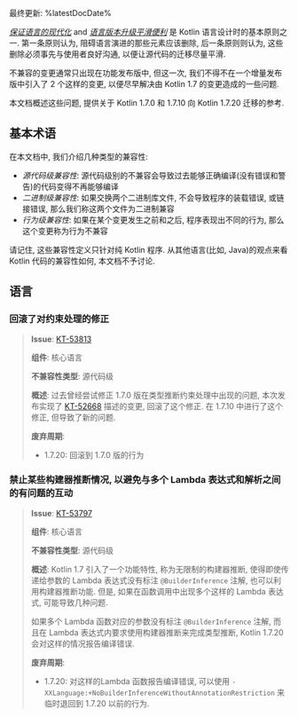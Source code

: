 [//]: # (title: Kotlin 1.7.20 兼容性指南)

最终更新: %latestDocDate%

_[保证语言的现代化](kotlin-evolution.md)_ and _[语言版本升级平滑便利](kotlin-evolution.md)_
是 Kotlin 语言设计时的基本原则之一.
第一条原则认为, 阻碍语言演进的那些元素应该删除,
后一条原则则认为, 这些删除必须事先与使用者良好沟通, 以便让源代码的迁移尽量平滑.

不兼容的变更通常只出现在功能发布版中, 但这一次, 我们不得不在一个增量发布版中引入了 2 个这样的变更,
以便尽早解决由 Kotlin 1.7 的变更造成的一些问题.

本文档概述这些问题, 提供关于 Kotlin 1.7.0 和 1.7.10 向 Kotlin 1.7.20 迁移的参考.

## 基本术语

在本文档中, 我们介绍几种类型的兼容性:

- _源代码级兼容性_: 源代码级别的不兼容会导致过去能够正确编译(没有错误和警告)的代码变得不再能够编译
- _二进制级兼容性_: 如果交换两个二进制库文件, 不会导致程序的装载错误, 或链接错误, 那么我们称这两个文件为二进制兼容
- _行为级兼容性_: 如果在某个变更发生之前和之后, 程序表现出不同的行为, 那么这个变更称为行为不兼容

请记住, 这些兼容性定义只针对纯 Kotlin 程序.
从其他语言(比如, Java)的观点来看 Kotlin 代码的兼容性如何, 本文档不予讨论.

## 语言

<!--
### Title

> **Issue**: [KT-NNNNN](https://youtrack.jetbrains.com/issue/KT-NNNNN)
>
> **Component**: Core language
>
> **Incompatible change type**: source
>
> **Short summary**:
>
> **Deprecation cycle**:
>
> - 1.5.20: warning
> - 1.7.0: report an error
-->

### 回滚了对约束处理的修正

> **Issue**: [KT-53813](https://youtrack.jetbrains.com/issue/KT-53813)
>
> **组件**: 核心语言
>
> **不兼容性类型**: 源代码级
>
> **概述**: 过去曾经尝试修正 1.7.0 版在类型推断约束处理中出现的问题,
> 本次发布实现了 [KT-52668](https://youtrack.jetbrains.com/issue/KT-52668) 描述的变更, 回滚了这个修正.
> 在 1.7.10 中进行了这个修正, 但导致了新的问题.
>
> **废弃周期**:
>
> - 1.7.20: 回滚到 1.7.0 版的行为


### 禁止某些构建器推断情况, 以避免与多个 Lambda 表达式和解析之间的有问题的互动

> **Issue**: [KT-53797](https://youtrack.jetbrains.com/issue/KT-53797)
>
> **组件**: 核心语言
>
> **不兼容性类型**: 源代码级
>
> **概述**: Kotlin 1.7 引入了一个功能特性, 称为无限制的构建器推断,
> 使得即使传递给参数的 Lambda 表达式没有标注 `@BuilderInference` 注解, 也可以利用构建器推断功能.
> 但是, 如果在函数调用中出现多个这样的 Lambda 表达式, 可能导致几种问题.
>
> 如果多个 Lambda 函数对应的参数没有标注 `@BuilderInference` 注解,
> 而且在 Lambda 表达式内要求使用构建器推断来完成类型推断, Kotlin 1.7.20 会对这样的情况报告编译错误.
>
> **废弃周期**:
>
> - 1.7.20: 对这样的Lambda 函数报告编译错误,
> 可以使用 `-XXLanguage:+NoBuilderInferenceWithoutAnnotationRestriction` 来临时退回到 1.7.20 以前的行为.
